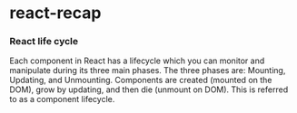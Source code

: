 # react-recap

### React life cycle

Each component in React has a lifecycle which you can monitor and manipulate during its three main phases. The three phases are: Mounting, Updating, and Unmounting.
Components are created (mounted on the DOM), grow by updating, and then die (unmount on DOM). This is referred to as a component lifecycle.

